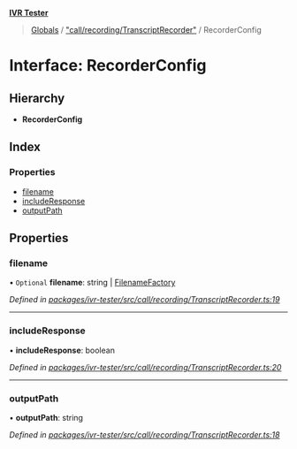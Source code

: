 **[IVR Tester](../README.md)**

> [Globals](../README.md) / ["call/recording/TranscriptRecorder"](../modules/_call_recording_transcriptrecorder_.md) / RecorderConfig

# Interface: RecorderConfig

## Hierarchy

* **RecorderConfig**

## Index

### Properties

* [filename](_call_recording_transcriptrecorder_.recorderconfig.md#filename)
* [includeResponse](_call_recording_transcriptrecorder_.recorderconfig.md#includeresponse)
* [outputPath](_call_recording_transcriptrecorder_.recorderconfig.md#outputpath)

## Properties

### filename

• `Optional` **filename**: string \| [FilenameFactory](../modules/_call_recording_filename_filenamefactory_.md#filenamefactory)

*Defined in [packages/ivr-tester/src/call/recording/TranscriptRecorder.ts:19](https://github.com/SketchingDev/ivr-tester/blob/8e8019a/packages/ivr-tester/src/call/recording/TranscriptRecorder.ts#L19)*

___

### includeResponse

•  **includeResponse**: boolean

*Defined in [packages/ivr-tester/src/call/recording/TranscriptRecorder.ts:20](https://github.com/SketchingDev/ivr-tester/blob/8e8019a/packages/ivr-tester/src/call/recording/TranscriptRecorder.ts#L20)*

___

### outputPath

•  **outputPath**: string

*Defined in [packages/ivr-tester/src/call/recording/TranscriptRecorder.ts:18](https://github.com/SketchingDev/ivr-tester/blob/8e8019a/packages/ivr-tester/src/call/recording/TranscriptRecorder.ts#L18)*
